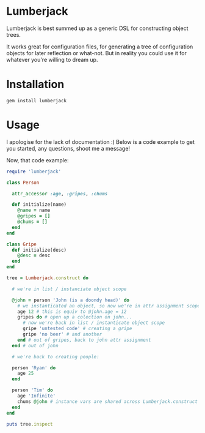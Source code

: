 # Lumberjack

Lumberjack is best summed up as a generic DSL for constructing object trees.

It works great for configuration files, for generating a tree of configuration
objects for later reflection or what-not. But in reality you could use it for
whatever you're willing to dream up.

# Installation

```
gem install lumberjack
```

# Usage

I apologise for the lack of documentation :) Below is a code example to get you
started, any questions, shoot me a message!

Now, that code example:

```ruby
require 'lumberjack'

class Person

  attr_accessor :age, :gripes, :chums

  def initialize(name)
    @name = name
    @gripes = []
    @chums = []
  end
end

class Gripe
  def initialize(desc)
    @desc = desc
  end
end

tree = Lumberjack.construct do

  # we're in list / instanciate object scope

  @john = person 'John (is a doondy head)' do
    # we instanticated an object, so now we're in attr assignment scope
    age 12 # this is equiv to @john.age = 12
    gripes do # open up a colection on john...
      # now we're back in list / instanticate object scope
      gripe 'untested code' # creating a gripe
      gripe 'no beer' # and another
    end # out of gripes, back to john attr assignment
  end # out of john

  # we're back to creating people:

  person 'Ryan' do
    age 25
  end

  person 'Tim' do
    age 'Infinite'
    chums @john # instance vars are shared across Lumberjack.construct
  end
end

puts tree.inspect
```

